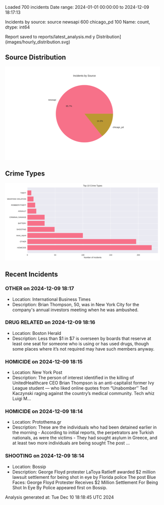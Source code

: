 
Loaded 700 incidents
Date range: 2024-01-01 00:00:00 to 2024-12-09 18:17:13

Incidents by source:
source
newsapi       600
chicago_pd    100
Name: count, dtype: int64

Report saved to reports/latest_analysis.md
y Distribution](images/hourly_distribution.svg)

## Source Distribution
![Source Distribution](images/source_distribution.svg)

## Crime Types
![Crime Types](images/crime_types.svg)

## Recent Incidents

### OTHER on 2024-12-09 18:17
- Location: International Business Times
- Description: Brian Thompson, 50, was in New York City for the company's annual investors meeting when he was ambushed.


### DRUG RELATED on 2024-12-09 18:16
- Location: Boston Herald
- Description: Less than $1 in $7 is overseen by boards that reserve at least one seat for someone who is using or has used drugs, though some places where it’s not required may have such members anyway.


### HOMICIDE on 2024-12-09 18:15
- Location: New York Post
- Description: The person of interest identified in the killing of UnitedHealthcare CEO Brian Thompson is an anti-capitalist former Ivy League student — who liked online quotes from “Unabomber’’ Ted Kaczynski raging against the country’s medical community. Tech whiz Luigi M…


### HOMICIDE on 2024-12-09 18:14
- Location: Protothema.gr
- Description: These are the individuals who had been detained earlier in the morning - According to initial reports, the perpetrators are Turkish nationals, as were the victims - They had sought asylum in Greece, and at least two more individuals are being sought
The post …


### SHOOTING on 2024-12-09 18:14
- Location: Bossip
- Description: George Floyd protester LaToya Ratlieff awarded $2 million lawsuit settlement for being shot in eye by Florida police
The post Blue Faces: George Floyd Protester Receives $2 Million Settlement For Being Shot In Eye By Police appeared first on Bossip.

Analysis generated at: Tue Dec 10 18:18:45 UTC 2024
